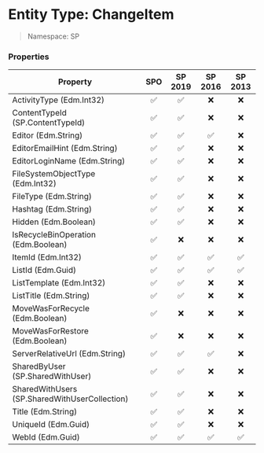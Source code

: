 # Entity Type: ChangeItem

> Namespace: SP

### Properties

Property | SPO | SP 2019 | SP 2016 | SP 2013
----------|:---:|:-------:|:-------:|:-------:
ActivityType (Edm.Int32) | ✅ | ✅ | ❌ | ❌
ContentTypeId (SP.ContentTypeId) | ✅ | ✅ | ❌ | ❌
Editor (Edm.String) | ✅ | ✅ | ✅ | ❌
EditorEmailHint (Edm.String) | ✅ | ✅ | ❌ | ❌
EditorLoginName (Edm.String) | ✅ | ✅ | ❌ | ❌
FileSystemObjectType (Edm.Int32) | ✅ | ✅ | ❌ | ❌
FileType (Edm.String) | ✅ | ✅ | ❌ | ❌
Hashtag (Edm.String) | ✅ | ✅ | ❌ | ❌
Hidden (Edm.Boolean) | ✅ | ✅ | ❌ | ❌
IsRecycleBinOperation (Edm.Boolean) | ✅ | ❌ | ❌ | ❌
ItemId (Edm.Int32) | ✅ | ✅ | ✅ | ✅
ListId (Edm.Guid) | ✅ | ✅ | ✅ | ✅
ListTemplate (Edm.Int32) | ✅ | ✅ | ❌ | ❌
ListTitle (Edm.String) | ✅ | ✅ | ❌ | ❌
MoveWasForRecycle (Edm.Boolean) | ✅ | ❌ | ❌ | ❌
MoveWasForRestore (Edm.Boolean) | ✅ | ❌ | ❌ | ❌
ServerRelativeUrl (Edm.String) | ✅ | ✅ | ✅ | ❌
SharedByUser (SP.SharedWithUser) | ✅ | ✅ | ❌ | ❌
SharedWithUsers (SP.SharedWithUserCollection) | ✅ | ✅ | ❌ | ❌
Title (Edm.String) | ✅ | ✅ | ❌ | ❌
UniqueId (Edm.Guid) | ✅ | ✅ | ❌ | ❌
WebId (Edm.Guid) | ✅ | ✅ | ✅ | ✅
